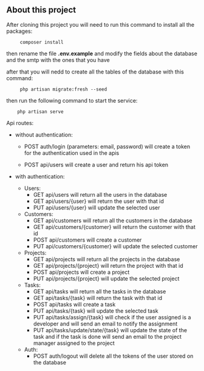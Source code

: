 
## About this project

After cloning this project you will need to run this command to install all the packages:

         composer install
then rename the file **.env.example** and modify the fields about the database and the smtp with the ones that you have

after that you will nedd to create all the tables of the database with this command:

         php artisan migrate:fresh --seed

then run the following command to start the service:

        php artisan serve




Api routes:

- without authentication:
  - POST auth/login (parameters: email, password) will create a token for the authentication used in the apis
  
  - POST api/users will create a user and return his api token
  
- with authentication:
  - Users:
    - GET api/users will return all the users in the database
    - GET api/users/{user} will return the user with that id 
    - PUT api/users/{user} will update the selected user
  - Customers:
    - GET api/customers will return all the customers in the database
    - GET api/customers/{customer} will return the customer with that id
    - POST api/customers will create a customer
    - PUT api/customers/{customer} will update the selected customer
  - Projects:
    - GET api/projects will return all the projects in the database
    - GET api/projects/{project} will return the project with that id
    - POST api/projects will create a project
    - PUT api/projects/{project} will update the selected project
  - Tasks:
    - GET api/tasks will return all the tasks in the database
    - GET api/tasks/{task} will return the task with that id
    - POST api/tasks will create a task
    - PUT api/tasks/{task} will update the selected task
    - PUT api/tasks/assign/{task} will check if the user assigned is a developer and will send an email to notify the assignment
    - PUT api/tasks/update/state/{task} will update the state of the task and if the task is done will send an email to the project manager assigned to the project
  - Auth:
    - POST auth/logout will delete all the tokens of the user stored on the database
